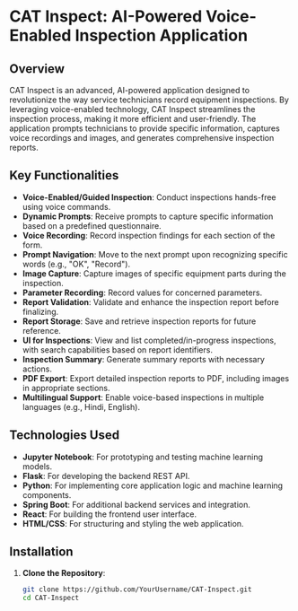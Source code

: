 # CAT Inspect: AI-Powered Voice-Enabled Inspection Application

## Overview

CAT Inspect is an advanced, AI-powered application designed to revolutionize the way service technicians record equipment inspections. By leveraging voice-enabled technology, CAT Inspect streamlines the inspection process, making it more efficient and user-friendly. The application prompts technicians to provide specific information, captures voice recordings and images, and generates comprehensive inspection reports.

## Key Functionalities

- **Voice-Enabled/Guided Inspection**: Conduct inspections hands-free using voice commands.
- **Dynamic Prompts**: Receive prompts to capture specific information based on a predefined questionnaire.
- **Voice Recording**: Record inspection findings for each section of the form.
- **Prompt Navigation**: Move to the next prompt upon recognizing specific words (e.g., "OK", "Record").
- **Image Capture**: Capture images of specific equipment parts during the inspection.
- **Parameter Recording**: Record values for concerned parameters.
- **Report Validation**: Validate and enhance the inspection report before finalizing.
- **Report Storage**: Save and retrieve inspection reports for future reference.
- **UI for Inspections**: View and list completed/in-progress inspections, with search capabilities based on report identifiers.
- **Inspection Summary**: Generate summary reports with necessary actions.
- **PDF Export**: Export detailed inspection reports to PDF, including images in appropriate sections.
- **Multilingual Support**: Enable voice-based inspections in multiple languages (e.g., Hindi, English).

## Technologies Used

- **Jupyter Notebook**: For prototyping and testing machine learning models.
- **Flask**: For developing the backend REST API.
- **Python**: For implementing core application logic and machine learning components.
- **Spring Boot**: For additional backend services and integration.
- **React**: For building the frontend user interface.
- **HTML/CSS**: For structuring and styling the web application.

## Installation

1. **Clone the Repository**:

   ```bash
   git clone https://github.com/YourUsername/CAT-Inspect.git
   cd CAT-Inspect

